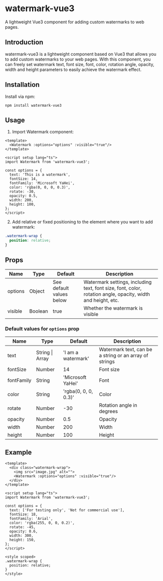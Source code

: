 # watermark-vue3

A lightweight Vue3 component for adding custom watermarks to web pages.

## Introduction

watermark-vue3 is a lightweight component based on Vue3 that allows you to add custom watermarks to your web pages. With this component, you can freely set watermark text, font size, font, color, rotation angle, opacity, width and height parameters to easily achieve the watermark effect.

## Installation

Install via npm:

```
npm install watermark-vue3
```

## Usage

1. Import Watermark component:

```vue
<template>
  <Watermark :options="options" :visible="true"/>
</template>

<script setup lang="ts">
import Watermark from 'watermark-vue3';

const options = {
  text: 'This is a watermark',
  fontSize: 14,
  fontFamily: 'Microsoft YaHei',
  color: 'rgba(0, 0, 0, 0.3)',
  rotate: -30,
  opacity: 0.5,
  width: 200,
  height: 100,
};
</script>
```

2. Add relative or fixed positioning to the element where you want to add watermark:

```css
.watermark-wrap {
  position: relative;
}
```

## Props

| Name    | Type    | Default                  | Description                                                                                                 |
| ------- | ------- | ------------------------ | ----------------------------------------------------------------------------------------------------------- |
| options | Object  | See default values below | Watermark settings, including text, font size, font, color, rotation angle, opacity, width and height, etc. |
| visible | Boolean | true                     | Whether the watermark is visible                                                                            |

### Default values for `options` prop

| Name       | Type            | Default              | Description                                            |
| ---------- | --------------- | -------------------- | ------------------------------------------------------ |
| text       | String \| Array | 'I am a watermark'   | Watermark text, can be a string or an array of strings |
| fontSize   | Number          | 14                   | Font size                                              |
| fontFamily | String          | 'Microsoft YaHei'    | Font                                                   |
| color      | String          | 'rgba(0, 0, 0, 0.3)' | Color                                                  |
| rotate     | Number          | -30                  | Rotation angle in degrees                              |
| opacity    | Number          | 0.5                  | Opacity                                                |
| width      | Number          | 200                  | Width                                                  |
| height     | Number          | 100                  | Height                                                 |

## Example

```vue
<template>
  <div class="watermark-wrap">
    <img src="image.jpg" alt="">
    <Watermark :options="options" :visible="true"/>
  </div>
</template>

<script setup lang="ts">
import Watermark from 'watermark-vue3';

const options = {
  text: ['For testing only', 'Not for commercial use'],
  fontSize: 18,
  fontFamily: 'Arial',
  color: 'rgba(255, 0, 0, 0.2)',
  rotate: -45,
  opacity: 0.6,
  width: 300,
  height: 150,
};
</script>

<style scoped>
.watermark-wrap {
  position: relative;
}
</style>
```